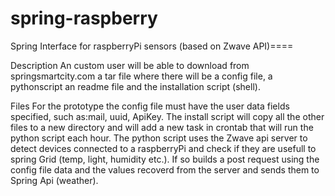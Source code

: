 spring-raspberry
================

Spring Interface for raspberryPi sensors (based on Zwave API)====


Description
An custom user will be able to download from springsmartcity.com a tar file where there will be a config file, a pythonscript an readme file and the installation script (shell).



Files
For the prototype the config file must have the user data fields specified, such as:mail, uuid, ApiKey.
The install script will copy all the other files to a new directory and will add a new task in crontab that will run the python script each hour.
The python script uses the Zwave api server to detect devices connected to a raspberryPi and check if they are usefull to spring Grid (temp, light, humidity etc.). If so builds a post request using the config file data and the values recoverd from the server and sends them to Spring Api (weather).
